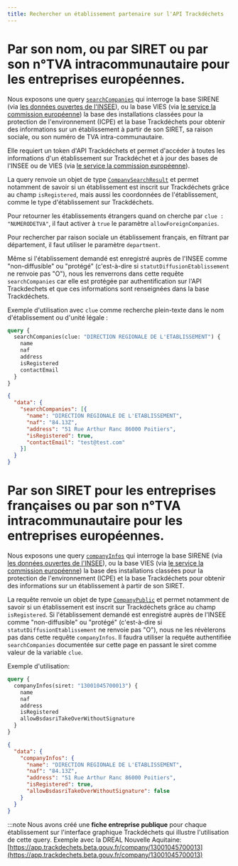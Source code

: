 ```yaml
---
title: Rechercher un établissement partenaire sur l'API Trackdéchets
---
```


# Par son nom, ou par SIRET ou par son n°TVA intracommunautaire pour les entreprises européennes.

Nous exposons une query [`searchCompanies`](../reference/api-reference/user-company/queries.md#searchcompanies) qui interroge la base SIRENE (via [les données ouvertes de l'INSEE](https://files.data.gouv.fr/insee-sirene/)), ou la base VIES (via [le service la commission européenne](https://ec.europa.eu/taxation_customs/vies/)) la base des installations classées pour la protection de l'environnement (ICPE) et la base Trackdéchets pour obtenir des informations sur un établissement à partir de son SIRET, sa raison sociale, ou son numéro de TVA intra-communautaire.

Elle requiert un token d'API Trackdéchets et permet d'accéder à toutes les informations d'un établissement sur Trackdéchet et à jour des bases de l'INSEE ou de VIES (via [le service la commission européenne](https://ec.europa.eu/taxation_customs/vies/)).

La query renvoie un objet de type [`CompanySearchResult`](../reference/api-reference/user-company/objects.md#companysearchresult) et permet notamment de savoir si un établissement est inscrit sur Trackdéchets grâce au champ `isRegistered`, mais aussi les coordonnées de l'établissement, comme le type d'établissement sur Trackdéchets. 

Pour retourner les établissements étrangers quand on cherche par `clue : "NUMERODETVA"`, il faut activer à `true` le paramètre `allowForeignCompanies`.

Pour rechercher par raison sociale un établissement français, en filtrant par département, il faut utiliser le paramètre `department`.

Même si l'établissement demandé est enregistré auprès de l'INSEE comme "non-diffusible" ou "protégé" (c'est-à-dire si `statutDiffusionEtablissement` ne renvoie pas "O"), nous les renverrons dans cette requête `searchCompanies` car elle est protégée par authentification sur l'API Trackdechets et que ces informations sont renseignées dans la base Trackdéchets.

Exemple d'utilisation avec `clue` comme recherche plein-texte dans le nom d'établissement ou d'unité légale :

```graphql
query {
  searchCompanies(clue: "DIRECTION REGIONALE DE L'ETABLISSEMENT") {
    name
    naf
    address
    isRegistered
    contactEmail
  }
}
```

```json
{
  "data": {
    "searchCompanies": [{
      "name": "DIRECTION REGIONALE DE L'ETABLISSEMENT",
      "naf": "84.13Z",
      "address": "51 Rue Arthur Ranc 86000 Poitiers",
      "isRegistered": true,
      "contactEmail": "test@test.com"
    }]
  }
}
```


# Par son SIRET pour les entreprises françaises ou par son n°TVA intracommunautaire pour les entreprises européennes.

Nous exposons une query [`companyInfos`](../reference/api-reference/user-company/queries.md#companyinfos) qui interroge la base SIRENE (via [les données ouvertes de l'INSEE](https://files.data.gouv.fr/insee-sirene/)), ou la base VIES (via [le service la commission européenne](https://ec.europa.eu/taxation_customs/vies/)) la base des installations classées pour la protection de l'environnement (ICPE) et la base Trackdéchets pour obtenir des informations sur un établissement à partir de son SIRET.

La requête renvoie un objet de type [`CompanyPublic`](../reference/api-reference/user-company/objects.md#companypublic) et permet notamment de savoir si un établissement est inscrit sur Trackdéchets grâce au champ `isRegistered`. Si l'établissement demandé est enregistré auprès de l'INSEE comme  "non-diffusible" ou "protégé" (c'est-à-dire si `statutDiffusionEtablissement` ne renvoie pas "O"), nous ne les révèlerons pas dans cette requête `companyInfos`. Il faudra utiliser la requête authentifiée `searchCompanies` documentée sur cette page en passant le siret comme valeur de la variable `clue`.

Exemple d'utilisation:

```graphql
query {
  companyInfos(siret: "13001045700013") {
    name
    naf
    address
    isRegistered
    allowBsdasriTakeOverWithoutSignature
  }
}
```

```json
{
  "data": {
    "companyInfos": {
      "name": "DIRECTION REGIONALE DE L'ETABLISSEMENT",
      "naf": "84.13Z",
      "address": "51 Rue Arthur Ranc 86000 Poitiers",
      "isRegistered": true,
      "allowBsdasriTakeOverWithoutSignature": false
    }
  }
}
```

:::note
Nous avons créé une **fiche entreprise publique** pour chaque établissement sur l'interface graphique Trackdéchets qui illustre l'utilisation de cette query. Exemple avec la DREAL Nouvelle Aquitaine: [https://app.trackdechets.beta.gouv.fr/company/13001045700013](https://app.trackdechets.beta.gouv.fr/company/13001045700013)
